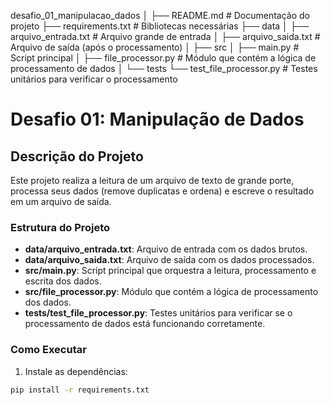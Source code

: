 desafio_01_manipulacao_dados
│
├── README.md                # Documentação do projeto
├── requirements.txt         # Bibliotecas necessárias
├── data
│   ├── arquivo_entrada.txt  # Arquivo grande de entrada
│   ├── arquivo_saida.txt    # Arquivo de saída (após o processamento)
│
├── src
│   ├── main.py              # Script principal
│   ├── file_processor.py    # Módulo que contém a lógica de processamento de dados
│
└── tests
    └── test_file_processor.py # Testes unitários para verificar o processamento

# Desafio 01: Manipulação de Dados

## Descrição do Projeto

Este projeto realiza a leitura de um arquivo de texto de grande porte, processa seus dados (remove duplicatas e ordena) e escreve o resultado em um arquivo de saída.

### Estrutura do Projeto

- **data/arquivo_entrada.txt**: Arquivo de entrada com os dados brutos.
- **data/arquivo_saida.txt**: Arquivo de saída com os dados processados.
- **src/main.py**: Script principal que orquestra a leitura, processamento e escrita dos dados.
- **src/file_processor.py**: Módulo que contém a lógica de processamento dos dados.
- **tests/test_file_processor.py**: Testes unitários para verificar se o processamento de dados está funcionando corretamente.

### Como Executar

1. Instale as dependências:

```bash
pip install -r requirements.txt
